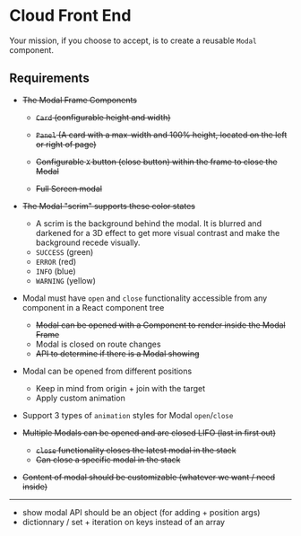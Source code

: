 # Cloud Front End

Your mission, if you choose to accept, is to create a reusable `Modal` component.

## Requirements

- ~~The Modal Frame Components~~

  - ~~`Card` (configurable height and width)~~
  - ~~`Panel` (A card with a max-width and 100% height, located on the left or right of page)~~
  - ~~Configurable `X` button (close button) within the frame to close the Modal~~

  - ~~Full Screen modal~~

- ~~The Modal "scrim" supports these color states~~

  - A scrim is the background behind the modal. It is blurred and darkened for a 3D effect to get more visual contrast and make the background recede visually.
  - `SUCCESS` (green)
  - `ERROR` (red)
  - `INFO` (blue)
  - `WARNING` (yellow)

- Modal must have `open` and `close` functionality accessible from any component in a React component tree

  - ~~Modal can be opened with a Component to render inside the Modal Frame~~
  - Modal is closed on route changes
  - ~~API to determine if there is a Modal showing~~

- Modal can be opened from different positions

  <!-- - Center
  - Center Top
  - Center Bottom -->

  - Keep in mind from origin + join with the target
  - Apply custom animation

* Support 3 types of `animation` styles for Modal `open`/`close`

* ~~Multiple Modals can be opened and are closed LIFO (last in first out)~~

  - ~~`close` functionality closes the latest modal in the stack~~
  - ~~Can close a specific modal in the stack~~

* ~~Content of modal should be customizable (whatever we want / need inside)~~

---

- show modal API should be an object (for adding + position args)
- dictionnary / set + iteration on keys instead of an array
